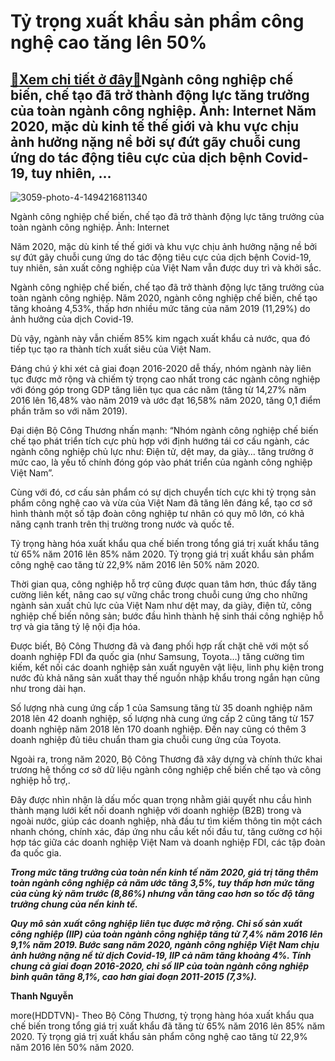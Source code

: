 Tỷ trọng xuất khẩu sản phẩm công nghệ cao tăng lên 50%
======================================================

[:gift:Xem chi tiết ở đây:gift:](https://hddtvn.com/ty-trong-xuat-khau-san-pham-cong-nghe-cao-tang-len-50/)Ngành công nghiệp chế biến, chế tạo đã trở thành động lực tăng trưởng của toàn ngành công nghiệp. Ảnh: Internet Năm 2020, mặc dù kinh tế thế giới và khu vực chịu ảnh hưởng nặng nề bởi sự đứt gãy chuỗi cung ứng do tác động tiêu cực của dịch bệnh Covid-19, tuy nhiên, …
---------------------------------------------------------------------------------------------------------------------------------------------------------------------------------------------------------------------------------------------------------------------------





![3059-photo-4-1494216811340](https://hddtvn.com/wp-content/uploads/2021/01/3059_photo-4-1494216811340.png "Samsung cam kết vẫn bảo đảm sản xuất, kinh doanh như kế hoạch đề ra. Ảnh: ST")


Ngành công nghiệp chế biến, chế tạo đã trở thành động lực tăng trưởng của toàn ngành công nghiệp. Ảnh: Internet



Năm 2020, mặc dù kinh tế thế giới và khu vực chịu ảnh hưởng nặng nề bởi sự đứt gãy chuỗi cung ứng do tác động tiêu cực của dịch bệnh Covid-19, tuy nhiên, sản xuất công nghiệp của Việt Nam vẫn được duy trì và khởi sắc.


Ngành công nghiệp chế biến, chế tạo đã trở thành động lực tăng trưởng của toàn ngành công nghiệp. Năm 2020, ngành công nghiệp chế biến, chế tạo tăng khoảng 4,53%, thấp hơn nhiều mức tăng của năm 2019 (11,29%) do ảnh hưởng của dịch Covid-19.


Dù vậy, ngành này vẫn chiếm 85% kim ngạch xuất khẩu cả nước, qua đó tiếp tục tạo ra thành tích xuất siêu của Việt Nam.


Đáng chú ý khi xét cả giai đoạn 2016-2020 dễ thấy, nhóm ngành này liên tục được mở rộng và chiếm tỷ trọng cao nhất trong các ngành công nghiệp với đóng góp trong GDP tăng liên tục qua các năm (tăng từ 14,27% năm 2016 lên 16,48% vào năm 2019 và ước đạt 16,58% năm 2020, tăng 0,1 điểm phần trăm so với năm 2019).


Đại diện Bộ Công Thương nhấn mạnh: “Nhóm ngành công nghiệp chế biến chế tạo phát triển tích cực phù hợp với định hướng tái cơ cấu ngành, các ngành công nghiệp chủ lực như: Điện tử, dệt may, da giày… tăng trưởng ở mức cao, là yếu tố chính đóng góp vào phát triển của ngành công nghiệp Việt Nam”.


Cùng với đó, cơ cấu sản phẩm có sự dịch chuyển tích cực khi tỷ trọng sản phẩm công nghệ cao và vừa của Việt Nam đã tăng lên đáng kể, tạo cơ sở hình thành một số tập đoàn công nghiệp tư nhân có quy mô lớn, có khả năng cạnh tranh trên thị trường trong nước và quốc tế.


Tỷ trọng hàng hóa xuất khẩu qua chế biến trong tổng giá trị xuất khẩu tăng từ 65% năm 2016 lên 85% năm 2020. Tỷ trọng giá trị xuất khẩu sản phẩm công nghệ cao tăng từ 22,9% năm 2016 lên 50% năm 2020.


Thời gian qua, công nghiệp hỗ trợ cũng được quan tâm hơn, thúc đẩy tăng cường liên kết, nâng cao sự vững chắc trong chuỗi cung ứng cho những ngành sản xuất chủ lực của Việt Nam như dệt may, da giày, điện tử, công nghiệp chế biến nông sản; bước đầu hình thành hệ sinh thái công nghiệp hỗ trợ và gia tăng tỷ lệ nội địa hóa.


Được biết, Bộ Công Thương đã và đang phối hợp rất chặt chẽ với một số doanh nghiệp FDI đa quốc gia (như Samsung, Toyota…) tăng cường tìm kiếm, kết nối các doanh nghiệp sản xuất nguyên vật liệu, linh phụ kiện trong nước đủ khả năng sản xuất thay thế nguồn nhập khẩu trong ngắn hạn cũng như trong dài hạn.


Số lượng nhà cung ứng cấp 1 của Samsung tăng từ 35 doanh nghiệp năm 2018 lên 42 doanh nghiệp, số lượng nhà cung ứng cấp 2 cũng tăng từ 157 doanh nghiệp năm 2018 lên 170 doanh nghiệp. Đến nay cũng có thêm 3 doanh nghiệp đủ tiêu chuẩn tham gia chuỗi cung ứng của Toyota.


Ngoài ra, trong năm 2020, Bộ Công Thương đã xây dựng và chính thức khai trương hệ thống cơ sở dữ liệu ngành công nghiệp chế biến chế tạo và công nghiệp hỗ trợ,.


Đây được nhìn nhận là dấu mốc quan trọng nhằm giải quyết nhu cầu hình thành mạng lưới kết nối doanh nghiệp với doanh nghiệp (B2B) trong và ngoài nước, giúp các doanh nghiệp, nhà đầu tư tìm kiếm thông tin một cách nhanh chóng, chính xác, đáp ứng nhu cầu kết nối đầu tư, tăng cường cơ hội hợp tác giữa các doanh nghiệp Việt Nam và doanh nghiệp FDI, các tập đoàn đa quốc gia.






***Trong mức tăng trưởng của toàn nền kinh tế năm 2020, giá trị tăng thêm toàn ngành công nghiệp cả năm ước tăng 3,5%, tuy thấp hơn mức tăng của cùng kỳ năm trước (8,86%) nhưng vẫn tăng cao hơn so tốc độ tăng trưởng chung của nền kinh tế.***


***Quy mô sản xuất công nghiệp liên tục được mở rộng. Chỉ số sản xuất công nghiệp (IIP) của toàn ngành công nghiệp tăng từ 7,4% năm 2016 lên 9,1% năm 2019. Bước sang năm 2020, ngành công nghiệp Việt Nam chịu ảnh hưởng nặng nề từ dịch Covid-19, IIP cả năm tăng khoảng 4%. Tính chung cả giai đoạn 2016-2020, chỉ số IIP của toàn ngành công nghiệp bình quân tăng 8,1%, cao hơn giai đoạn 2011-2015 (7,3%).***







**Thanh Nguyễn**



more(HDDTVN)- Theo Bộ Công Thương, tỷ trọng hàng hóa xuất khẩu qua chế biến trong tổng giá trị xuất khẩu đã tăng từ 65% năm 2016 lên 85% năm 2020. Tỷ trọng giá trị xuất khẩu sản phẩm công nghệ cao tăng từ 22,9% năm 2016 lên 50% năm 2020.

